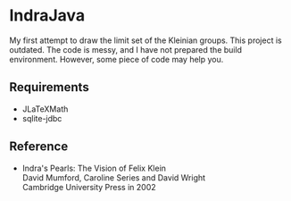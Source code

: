 # IndraJava
My first attempt to draw the limit set of the Kleinian groups. This project is outdated. The code is messy, and I have not prepared the build environment. However, some piece of code may help you.

## Requirements
- JLaTeXMath
- sqlite-jdbc

## Reference
- Indra's Pearls: The Vision of Felix Klein  
David Mumford, Caroline Series and David Wright  
Cambridge University Press in 2002